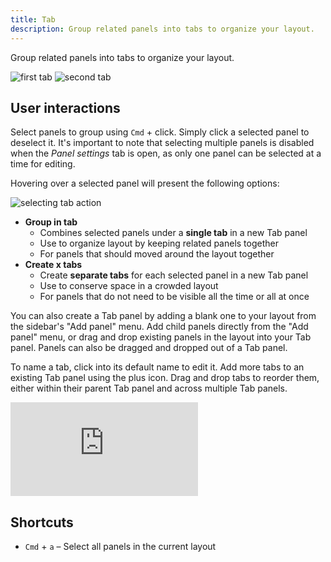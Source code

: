 ```yaml
---
title: Tab
description: Group related panels into tabs to organize your layout.
---
```


Group related panels into tabs to organize your layout.

<div className="flex flex-wrap">
  <img
    src="/img/docs/visualizing/panels/tab/first.webp"
    alt="first tab"
    style={{ width: "calc(50% - 5px)", marginRight: 10 }}
  />
  <img
    src="/img/docs/visualizing/panels/tab/second.webp"
    alt="second tab"
    style={{ width: "calc(50% - 5px)" }}
  />
</div>

## User interactions

Select panels to group using `Cmd` + click. Simply click a selected panel to deselect it. It's important to note that selecting multiple panels is disabled when the _Panel settings_ tab is open, as only one panel can be selected at a time for editing.

Hovering over a selected panel will present the following options:

![selecting tab action](/img/docs/visualizing/panels/tab/selection.webp)

- **Group in tab**
  - Combines selected panels under a **single tab** in a new Tab panel
  - Use to organize layout by keeping related panels together
  - For panels that should moved around the layout together
- **Create x tabs**
  - Create **separate tabs** for each selected panel in a new Tab panel
  - Use to conserve space in a crowded layout
  - For panels that do not need to be visible all the time or all at once

You can also create a Tab panel by adding a blank one to your layout from the sidebar's "Add panel" menu. Add child panels directly from the "Add panel" menu, or drag and drop existing panels in the layout into your Tab panel. Panels can also be dragged and dropped out of a Tab panel.

To name a tab, click into its default name to edit it. Add more tabs to an existing Tab panel using the plus icon. Drag and drop tabs to reorder them, either within their parent Tab panel and across multiple Tab panels.

<div className="relative h-0" style={{ paddingBottom: "55%" }}>
  <iframe
    className="absolute w-full h-full max-w-full max-h-full top-0 left-0"
    src="https://www.youtube.com/embed/SCDO8RVcUBE"
    title="YouTube video player – Using the Tab Panel in Foxglove"
    frameBorder="0"
    allow="accelerometer; autoplay; clipboard-write; encrypted-media; gyroscope; picture-in-picture"
    allowFullScreen
  ></iframe>
</div>

## Shortcuts

- `Cmd` + `a` – Select all panels in the current layout
